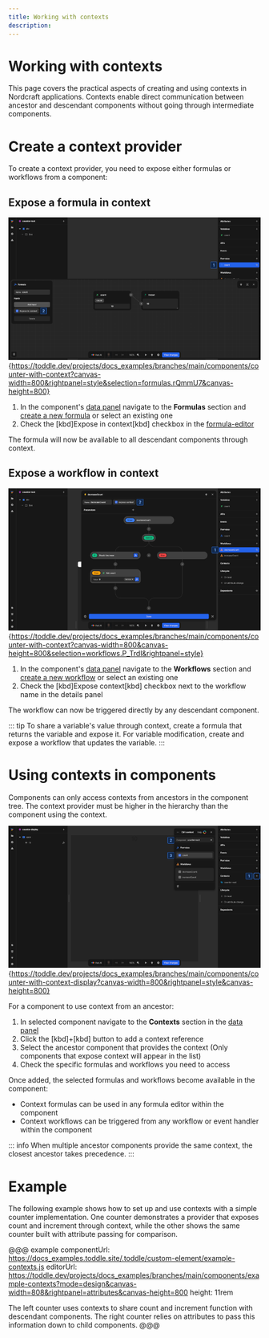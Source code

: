 ```yaml
---
title: Working with contexts
description:
---
```


# Working with contexts
This page covers the practical aspects of creating and using contexts in Nordcraft applications. Contexts enable direct communication between ancestor and descendant components without going through intermediate components.

# Create a context provider
To create a context provider, you need to expose either formulas or workflows from a component:

## Expose a formula in context

![Expose a formula|16/9](expose-a-formula.webp){https://toddle.dev/projects/docs_examples/branches/main/components/counter-with-context?canvas-width=800&rightpanel=style&selection=formulas.rQmmU7&canvas-height=800}

1. In the component's [data panel](/the-editor/data-panel) navigate to the **Formulas** section and [create a new formula](/formulas/working-with-formulas#create-a-formula) or select an existing one
2. Check the [kbd]Expose in context[kbd] checkbox in the [formula-editor](/formulas/overview#the-formula-editor)

The formula will now be available to all descendant components through context.

## Expose a workflow in context

![Expose a workflow|16/9](expose-a-workflow.webp){https://toddle.dev/projects/docs_examples/branches/main/components/counter-with-context?canvas-width=800&canvas-height=800&selection=workflows.P_Trdl&rightpanel=style}

1. In the component's [data panel](/the-editor/data-panel) navigate to the **Workflows** section and [create a new workflow](/workflows/working-with-workflows) or select an existing one
2. Check the [kbd]Expose context[kbd] checkbox next to the workflow name in the details panel

The workflow can now be triggered directly by any descendant component.

::: tip
To share a variable's value through context, create a formula that returns the variable and expose it. For variable modification, create and expose a workflow that updates the variable.
:::

# Using contexts in components
Components can only access contexts from ancestors in the component tree. The context provider must be higher in the hierarchy than the component using the context.

![Use context|16/9](use-context.webp){https://toddle.dev/projects/docs_examples/branches/main/components/counter-with-context-display?canvas-width=800&rightpanel=style&canvas-height=800}

For a component to use context from an ancestor:
1. In selected component navigate to the **Contexts** section in the [data panel](/the-editor/data-panel)
2. Click the [kbd]+[kbd] button to add a context reference
3. Select the ancestor component that provides the context (Only components that expose context will appear in the list)
4. Check the specific formulas and workflows you need to access

Once added, the selected formulas and workflows become available in the component:
- Context formulas can be used in any formula editor within the component
- Context workflows can be triggered from any workflow or event handler within the component

::: info
When multiple ancestor components provide the same context, the closest ancestor takes precedence.
:::

# Example
The following example shows how to set up and use contexts with a simple counter implementation. One counter demonstrates a provider that exposes count and increment through context, while the other shows the same counter built with attribute passing for comparison.

@@@ example
componentUrl: https://docs_examples.toddle.site/.toddle/custom-element/example-contexts.js
editorUrl: https://toddle.dev/projects/docs_examples/branches/main/components/example-contexts?mode=design&canvas-width=808&rightpanel=attributes&canvas-height=800
height: 11rem

The left counter uses contexts to share count and increment function with descendant components. The right counter relies on attributes to pass this information down to child components.
@@@